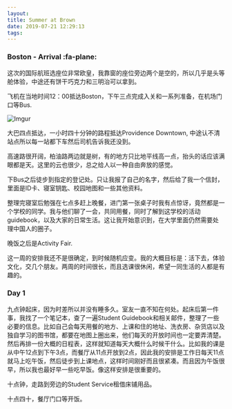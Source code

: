 ```yaml
---
layout:
title: Summer at Brown
date: 2019-07-21 12:29:13
tags:
---
```


### Boston - Arrival  :fa-plane: 


这次的国际航班选座位非常欧皇，我靠窗的座位旁边两个是空的，所以几乎是头等舱体验，中途还有饼干巧克力和三明治可以拿到。

飞机在当地时间12：00抵达Boston，下午三点完成入关和一系列准备，在机场门口等Bus.

![Imgur](https://i.imgur.com/o734t5b.jpg)

大巴四点抵达，一小时四十分钟的路程抵达Providence Downtown, 中途认不清站点所以每一站都下车然后司机告诉我还没到。

高速路很开阔，柏油路两边就是树，有的地方只比地平线高一点，抬头的话应该满眼都是天。这里的云也很少，总之给人以一种自由奔放的感觉。

下Bus之后徒步到指定的登记处。只让我报了自己的名字，然后给了我一个信封，里面是ID卡、寝室钥匙、校园地图和一些其他资料。

整理完寝室后勉强在七点多赶上晚餐，进门第一张桌子时我有点惊讶，竟然都是一个学校的同学。我与他们聊了一会，共同用餐，同时了解到这学校的活动guidebook，以及大家的日常生活。这让我开始意识到，在大学里面仍然需要处理中国人的圈子。

晚饭之后是Activity Fair. 

这一周的安排我还不是很确定，到时候随机应变。我的大概目标是：活下去，体验文化，交几个朋友。两周的时间很长，而且选课很休闲，希望一同生活的人都是有趣的。

### Day 1

九点钟起床，因为时差所以并没有睡多久。室友一直不知在何处。起床后第一件事，我找了一个笔记本，查了一遍Student Guidebook和相关邮件，整理了一些必要的信息。比如自己会每天用餐的地方、上课和住的地址、洗衣房、杂货店以及独自学习的图书馆，都要在地图上圈出来，他们每天的开放时间也一定要弄清楚。然后再排一份大概的日程表，这样就知道每天大概什么时候干什么。比如我的课是从中午12点到下午3点，而餐厅从11点开放到2点，因此我的安排是工作日每天11点就马上吃午饭，然后徒步到上课地点，这样时间刚好而且很紧凑。而且因为午饭很早，所以我也最好早一些吃早饭。像这样安排是很重要的。

十点钟，走路到旁边的Student Service租借床铺用品。

十点四十，餐厅门口等开饭。